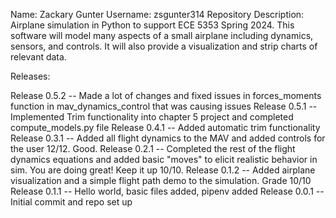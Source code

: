 Name: Zackary Gunter
Username: zsgunter314
Repository Description: Airplane simulation in Python to support ECE 5353 Spring 2024.  This software will model many aspects of a small airplane including dynamics, sensors, and controls.  It will also provide a visualization and strip charts of relevant data.

Releases:

Release 0.5.2 -- Made a lot of changes and fixed issues in forces_moments function in mav_dynamics_control that was causing issues
Release 0.5.1 -- Implemented Trim functionality into chapter 5 project and completed compute_models.py file
Release 0.4.1 -- Added automatic trim functionality
Release 0.3.1 -- Added all flight dynamics to the MAV and added controls for the user 12/12.  Good.
Release 0.2.1 -- Completed the rest of the flight dynamics equations and added basic "moves" to elicit realistic behavior in sim.  You are doing great!  Keep it up 10/10.
Release 0.1.2 -- Added airplane visualization and a simple flight path demo to the simulation. Grade 10/10
Release 0.1.1 -- Hello world, basic files added, pipenv added
Release 0.0.1 -- Initial commit and repo set up
